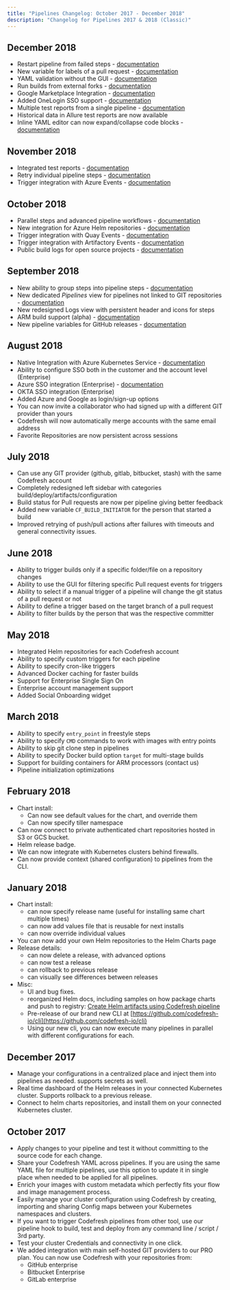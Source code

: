 ```yaml
---
title: "Pipelines Changelog: October 2017 - December 2018"
description: "Changelog for Pipelines 2017 & 2018 (Classic)"
---
```



## December 2018
- Restart pipeline from failed steps - [documentation]({{site.baseurl}}/docs/pipelines/monitoring-pipelines/#restarting-the-pipeline)
- New variable for labels of a pull request - [documentation]({{site.baseurl}}/docs/pipelines/variables/#system-provided-variables)
- YAML validation without the GUI - [documentation]({{site.baseurl}}/docs/pipelines/what-is-the-codefresh-yaml/#yaml-validation)
- Run builds from external forks - [documentation]({{site.baseurl}}/docs/pipelines/triggers/git-triggers/#support-for-building-pull-requests-from-forks)
- Google Marketplace Integration - [documentation]({{site.baseurl}}/docs/integrations/google-marketplace/)
- Added OneLogin SSO support - [documentation]({{site.baseurl}}/docs/single-sign-on/oidc/oidc-onelogin/)
- Multiple test reports from a single pipeline - [documentation]({{site.baseurl}}/docs/testing/test-reports/#creating-multiple-reports)
- Historical data in Allure test reports are now available
- Inline YAML editor can now expand/collapse code blocks - [documentation]({{site.baseurl}}/docs/pipelines/pipelines/)

## November 2018
- Integrated test reports - [documentation]({{site.baseurl}}/docs/testing/test-reports/)
- Retry individual pipeline steps - [documentation]({{site.baseurl}}/docs/pipelines/what-is-the-codefresh-yaml/#retrying-a-step)
- Trigger integration with Azure Events - [documentation]({{site.baseurl}}/docs/pipelines/triggers/azure-triggers/)

## October 2018
- Parallel steps and advanced pipeline workflows - [documentation]({{site.baseurl}}/docs/pipelines/advanced-workflows/)
- New integration for Azure Helm repositories - [documentation]({{site.baseurl}}/docs/deployments/helm/helm-charts-and-repositories/)
- Trigger integration with Quay Events - [documentation]({{site.baseurl}}/docs/pipelines/triggers/quay-triggers/)
- Trigger integration with Artifactory Events - [documentation]({{site.baseurl}}/docs/pipelines/triggers/jfrog-triggers/)
- Public build logs for open source projects - [documentation]({{site.baseurl}}/docs/pipelines/configuration/build-status/#public-build-logs)

## September 2018
- New ability to group steps into pipeline steps - [documentation]({{site.baseurl}}/docs/pipelines/stages/)
- New dedicated *Pipelines* view for pipelines not linked to GIT repositories - [documentation]({{site.baseurl}}/docs/pipelines/pipelines/#pipeline-creation-modes)
- New redesigned Logs view with persistent header and icons for steps
- ARM build support (alpha) - [documentation]({{site.baseurl}}/docs/incubation/arm-support/)
- New pipeline variables for GitHub releases - [documentation]({{site.baseurl}}/docs/pipelines/variables/#github-release-variables)

## August 2018

- Native Integration with Azure Kubernetes Service - [documentation]({{site.baseurl}}/docs/integrations/kubernetes/#adding-an-aks-cluster)
- Ability to configure SSO both in the customer and the account level (Enterprise)
- Azure SSO integration (Enterprise) - [documentation]({{site.baseurl}}/docs/single-sign-on/oidc/oidc-azure/)
- OKTA SSO integration (Enterprise)
- Added Azure and Google as login/sign-up options
- You can now invite a collaborator who had signed up with a different GIT provider than yours
- Codefresh will now automatically merge accounts with the same email address
- Favorite Repositories are now persistent across sessions

## July 2018
- Can use any GIT provider (github, gitlab, bitbucket, stash) with the same Codefresh account
- Completely redesigned left sidebar with categories build/deploy/artifacts/configuration
- Build status for Pull requests are now per pipeline giving better feedback
- Added new variable `CF_BUILD_INITIATOR` for the person that started a build
- Improved retrying of push/pull actions after failures with timeouts and general connectivity issues.

## June 2018

- Ability to trigger builds only if a specific folder/file on a repository changes
- Ability to use the GUI for filtering specific Pull request events for triggers
- Ability to select if a manual trigger of a pipeline will change the git status of a pull request or not
- Ability to define a trigger based on the target branch of a pull request
- Ability to filter builds by the person that was the respective committer

## May 2018
- Integrated Helm repositories for each Codefresh account
- Ability to specify custom triggers for each pipeline
- Ability to specify cron-like triggers
- Advanced Docker caching for faster builds
- Support for Enterprise Single Sign On
- Enterprise account management support
- Added Social Onboarding widget

## March 2018
- Ability to specify `entry_point` in freestyle steps
- Ability to specify `CMD` commands to work with images with entry points
- Ability to skip git clone step in pipelines
- Ability to specify Docker build option `target` for multi-stage builds
- Support for building containers for ARM processors (contact us)
- Pipeline initialization optimizations



## February 2018
- Chart install:
  - Can now see default values for the chart, and override them
  - Can now specify tiller namespace
- Can now connect to private authenticated chart repositories hosted in S3 or GCS bucket.
- Helm release badge.
- We can now integrate with Kubernetes clusters behind firewalls.
- Can now provide context (shared configuration) to pipelines from the CLI.

## January 2018
- Chart install:
  - can now specify release name (useful for installing same chart multiple times)
  - can now add values file that is reusable for next installs
  - can now override individual values
- You can now add your own Helm repositories to the Helm Charts page
- Release details:
  - can now delete a release, with advanced options
  - can now test a release
  - can rollback to previous release
  - can visually see differences between releases
- Misc:
  - UI and bug fixes.
  - reorganized Helm docs, including samples on how package charts and push to registry: [Create Helm artifacts using Codefresh pipeline]({{site.baseurl}}/docs/deployments/helm/using-helm-in-codefresh-pipeline/)
  - Pre-release of our brand new CLI at [https://github.com/codefresh-io/cli](https://github.com/codefresh-io/cli)
  - Using our new cli, you can now execute many pipelines in parallel with different configurations for each.

## December 2017

- Manage your configurations in a centralized place and inject them into pipelines as needed. supports secrets as well.
- Real time dashboard of the Helm releases in your connected Kubernetes cluster. Supports rollback to a previous release.
- Connect to helm charts repositories, and install them on your connected Kubernetes cluster.


## October 2017
- Apply changes to your pipeline and test it without committing to the source code for each change.
- Share your Codefresh YAML across pipelines. If you are using the same YAML file for multiple pipelines, use this option to update it in single place when needed to be applied for all pipelines.
- Enrich your images with custom metadata which perfectly fits your flow and image management process.
- Easily manage your cluster configuration using Codefresh by creating, importing and sharing Config maps between your Kubernetes namespaces and clusters.
- If you want to trigger Codefresh pipelines from other tool, use our pipeline hook to build, test and deploy from any command line / script / 3rd party.
- Test your cluster Credentials and connectivity in one click.
- We added integration with main self-hosted GIT providers to our PRO plan. You can now use Codefresh with your repositories from:
  - GitHub enterprise
  - Bitbucket Enterprise
  - GitLab enterprise


